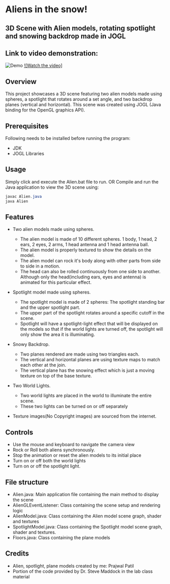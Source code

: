 # Aliens in the snow!
## 3D Scene with Alien models, rotating spotlight and snowing backdrop made in JOGL

## Link to video demonstration: 
![Demo](demo.gif)
[![Watch the video]](https://youtu.be/RbSobcbRHb8)

## Overview
This project showcases a 3D scene featuring two alien models made using spheres, a spotlight that rotates around a set angle, and two backdrop planes (vertical and horizontal). This scene was created using JOGL (Java binding for the OpenGL graphics API).

## Prerequisites
Following needs to be installed before running the program:
- JDK
- JOGL Libraries


## Usage
Simply click and execute the Alien.bat file to run.
OR
Compile and run the Java application to view the 3D scene using:
```java
javac Alien.java
java Alien
```

## Features
- Two alien models made using spheres.
    - The alien model is made of 10 different spheres. 1 body, 1 head, 2 ears, 2 eyes, 2 arms, 1 head antenna and 1 head antenna ball.
    - The alien model is properly textured to show the details on the model.
    - The alien model can rock it's body along with other parts from side to side in a motion.
    - The head can also be rolled continuously from one side to another. Although only the head(including ears, eyes and antenna) is animated for this particular effect.

- Spotlight model made using spheres.
    - The spotlight model is made of 2 spheres: The spotlight standing bar and the upper spotlight part.
    - The upper part of the spotlight rotates around a specific cutoff in the scene.
    - Spotlight will have a spotlight-light effect that will be displayed on the models so that if the world lights are turned off, the spotlight will only show the area it is illuminating.

- Snowy Backdrop.
    - Two planes rendered are made using two triangles each.
    - The vertical and horizontal planes are using texture maps to match each other at the join.
    - The vertical plane has the snowing effect which is just a moving texture on top of the base texture.

- Two World Lights.
    - Two world lights are placed in the world to illuminate the entire scene.
    - These two lights can be turned on or off separately 

- Texture images(No Copyright images) are sourced from the internet.

## Controls
- Use the mouse and keyboard to navigate the camera view
- Rock or Roll both aliens synchronously.
- Stop the animation or reset the alien models to its initial place
- Turn on or off both the world lights
- Turn on or off the spotlight light. 

## File structure
- Alien.java: Main application file containing the main method to display the scene
- AlienGLEventListener: Class containing the scene setup and rendering logic
- AlienModel.java: Class containing the Alien model scene graph, shader and textures
- SpotlightModel.java: Class containing the Spotlight model scene graph, shader and textures.
- Floors.java: Class containing the plane models 

## Credits
- Alien, spotlight, plane models created by me: Prajwal Patil
- Portion of the code provided by Dr. Steve Maddock in the lab class material
